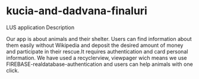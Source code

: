 # kucia-and-dadvana-finaluri
 LUS application
Description

Our app is about animals and their shelter. Users can find information about them easily without Wikipedia and deposit the desired amount of money and participate in their rescue.It requires authentication and card personal information. We have used a recyclerview, viewpager wich means we use FIREBASE-realdatabase-authentication and users can help animals with one click.
